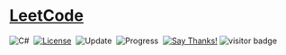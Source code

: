 # [LeetCode](https://leetcode.com/problemset/all/)

![C#](https://img.shields.io/badge/-C%23-green?logo=CSharp)&nbsp;
[![License](https://img.shields.io/badge/license-MIT-blue.svg)](./LICENSE.md)&nbsp;
![Update](https://img.shields.io/badge/update-weekly-green.svg)&nbsp;
![Progress](https://img.shields.io/badge/progress-8%20%2F%202188-ff69b4.svg)&nbsp;
[![Say Thanks!](https://img.shields.io/badge/Say%20Thanks-!-1EAEDB.svg)](https://saythanks.io/to/sahilucoe)
![visitor badge](https://visitor-badge.glitch.me/badge?page_id=sahilucoe.leetcode.solutions)
